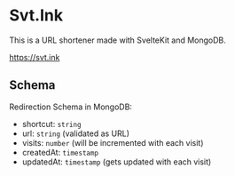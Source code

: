 # Svt.Ink

This is a URL shortener made with SvelteKit and MongoDB.

https://svt.ink

## Schema

Redirection Schema in MongoDB:

-   shortcut: `string`
-   url: `string` (validated as URL)
-   visits: `number` (will be incremented with each visit)
-   createdAt: `timestamp`
-   updatedAt: `timestamp` (gets updated with each visit)
